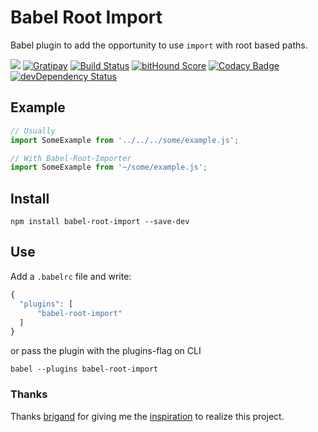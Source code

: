 # Babel Root Import
Babel plugin to add the opportunity to use `import` with root based paths.

![](https://img.shields.io/badge/unicorn-approved-blue.svg)
[![Gratipay](http://img.shields.io/gratipay/michaelzoidl.svg)](https://gratipay.com/michaelzoidl/)
[![Build Status](https://travis-ci.org/michaelzoidl/babel-root-import.svg?branch=master)](https://travis-ci.org/michaelzoidl/babel-root-import)
[![bitHound Score](https://www.bithound.io/github/michaelzoidl/babel-root-import/badges/score.svg)](https://www.bithound.io/github/michaelzoidl/babel-root-import)
[![Codacy Badge](https://img.shields.io/codacy/98f77bcc84964e67a2754e563b962d27.svg)](https://www.codacy.com/app/me_1438/both-io)
[![devDependency Status](https://david-dm.org/michaelzoidl/babel-root-import/dev-status.svg)](https://david-dm.org/michaelzoidl/babel-root-import#info=devDependencies)

## Example
```javascript
// Usually
import SomeExample from '../../../some/example.js';

// With Babel-Root-Importer
import SomeExample from '~/some/example.js';
```

## Install
```
npm install babel-root-import --save-dev
```

## Use
Add a `.babelrc` file and write:
```javascript
{
  "plugins": [
      "babel-root-import"
  ]
}
```
or pass the plugin with the plugins-flag on CLI
```
babel --plugins babel-root-import
```

### Thanks
Thanks [brigand](https://github.com/brigand) for giving me the [inspiration](http://stackoverflow.com/a/31069137/1624739) to realize this project.
